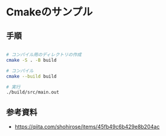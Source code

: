 # Cmakeのサンプル

## 手順
```sh

# コンパイル用のディレクトリの作成
cmake -S . -B build

# コンパイル
cmake --build build

# 実行
./build/src/main.out

```

## 参考資料
- https://qiita.com/shohirose/items/45fb49c6b429e8b204ac

